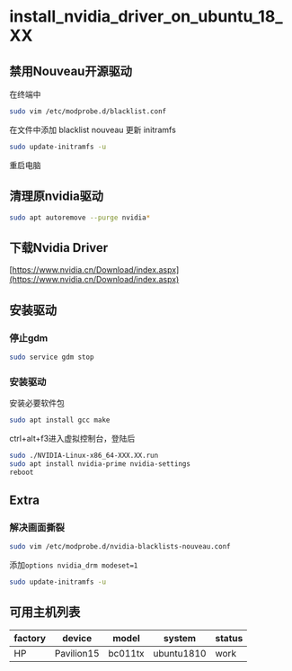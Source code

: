 # install_nvidia_driver_on_ubuntu_18_XX

## 禁用Nouveau开源驱动
在终端中
```bash
sudo vim /etc/modprobe.d/blacklist.conf
```
在文件中添加 blacklist nouveau
更新 initramfs
```bash
sudo update-initramfs -u
```
重启电脑

## 清理原nvidia驱动
```bash
sudo apt autoremove --purge nvidia*
```

## 下载Nvidia Driver
[https://www.nvidia.cn/Download/index.aspx](https://www.nvidia.cn/Download/index.aspx)

## 安装驱动
### 停止gdm
```bash
sudo service gdm stop
```
### 安装驱动

安装必要软件包
```bash
sudo apt install gcc make
```
ctrl+alt+f3进入虚拟控制台，登陆后
```bash
sudo ./NVIDIA-Linux-x86_64-XXX.XX.run
sudo apt install nvidia-prime nvidia-settings
reboot
```
## Extra
### 解决画面撕裂
```bash
sudo vim /etc/modprobe.d/nvidia-blacklists-nouveau.conf
```
添加`options nvidia_drm modeset=1`

```bash
sudo update-initramfs -u
```

## 可用主机列表
|factory |device |model|system|status |
|--------|-------|-----|------|-------|
|HP|Pavilion15|bc011tx|ubuntu1810|work|
